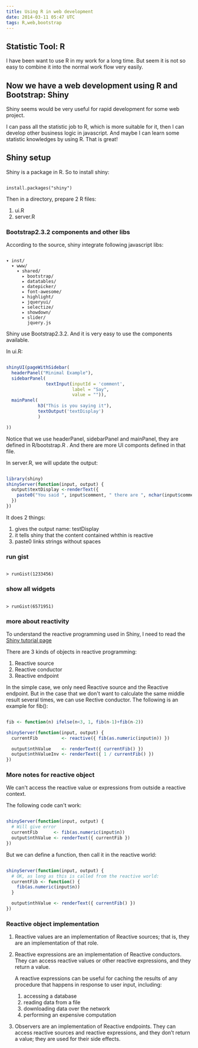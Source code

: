 ```yaml
---
title: Using R in web development
date: 2014-03-11 05:47 UTC
tags: R,web,bootstrap
---
```



## Statistic Tool: R

I have been want to use R in my work for a long time. But seem it is not so
easy to combine it into the normal work flow very easily.

## Now we have a web development using R and Bootstrap: Shiny

Shiny seems would be very useful for rapid development for some web project.

I can pass all the statistic job to R, which is more suitable for it, then
I can develop other business logic in javascript. And maybe I can learn some
statistic knowledges by using R. That is great!

## Shiny setup

Shiny is a package in R. So to install shiny:

```shell

install.packages("shiny")
```

Then in a directory, prepare 2 R files:

1. ui.R
1. server.R

### Bootstrap2.3.2 components and other libs
According to the source, shiny integrate following javascript libs:

```

▾ inst/
  ▾ www/
    ▾ shared/
      ▸ bootstrap/
      ▸ datatables/
      ▸ datepicker/
      ▸ font-awesome/
      ▸ highlight/
      ▸ jqueryui/
      ▸ selectize/
      ▸ showdown/
      ▸ slider/
        jquery.js
```

Shiny use Bootstrap2.3.2. And it is very easy to use the components available.

In ui.R:

```R

shinyUI(pageWithSidebar(
  headerPanel("Minimal Example"),
  sidebarPanel(
               textInput(inputId = 'comment',
                         label = "Say",
                         value = "")),
  mainPanel(
            h3("This is you saying it"),
            textOutput('textDisplay')
            )

))
```

Notice that we use headerPanel, sidebarPanel and mainPanel, they are defined in R/bootstrap.R . And there are more UI componts defined in that file.

In server.R, we will update the output:

```R

library(shiny)
shinyServer(function(input, output) {
  output$textDisplay <-renderText({
    paste0("You said ", input$comment, " there are ", nchar(input$comment), " characters in this.")
  })
})
```
It does 2 things:

1. gives the output name: testDisplay
1. it tells shiny that the content contained whthin is reactive
1. paste0 links strings without spaces

### run gist

```

> runGist(1233456)
```

### show all widgets

```

> runGist(6571951)
```

### more about reactivity

To understand the reactive programming used in Shiny, I need to read the [Shiny
tutorial page](http://rstudio.github.io/shiny/tutorial/#reactivity-overview)

There are 3 kinds of objects in reactive programming:

1. Reactive source
1. Reactive conductor
1. Reactive endpoint

In the simple case, we only need Reactive source and the Reactive endpoint. But
in the case that we don't want to calculate the same middle result several
times, we can use Rective conductor. The following is an example for fib():

```R

fib <- function(n) ifelse(n<3, 1, fib(n-1)+fib(n-2))

shinyServer(function(input, output) {
  currentFib         <- reactive({ fib(as.numeric(input$n)) })

  output$nthValue    <- renderText({ currentFib() })
  output$nthValueInv <- renderText({ 1 / currentFib() })
})

```

### More notes for reactive object
We can't access the reactive value or expressions from outside a reactive
context.

The following code can't work:

```R

shinyServer(function(input, output) {
  # Will give error
  currentFib      <- fib(as.numeric(input$n))
  output$nthValue <- renderText({ currentFib })
})
```

But we can define a function, then call it in the reactive world:

```R

shinyServer(function(input, output) {
  # OK, as long as this is called from the reactive world:
  currentFib <- function() {
    fib(as.numeric(input$n))
  }

  output$nthValue <- renderText({ currentFib() })
})
```

### Reactive object implementation

1. Reactive values are an implementation of Reactive sources; that is, 
 they are an implementation of that role.
1. Reactive expressions are an implementation of Reactive conductors. They can
 access reactive values or other reactive expressions, and they return a value.

    A reactive expressions can be useful for caching the results of any procedure that happens in response to user input, including:
    
    1. accessing a database
    1. reading data from a file
    1. downloading data over the network
    1. performing an expensive computation
1. Observers are an implementation of Reactive endpoints. They can access
 reactive sources and reactive expressions, and they don’t return a value;
 they are used for their side effects.
